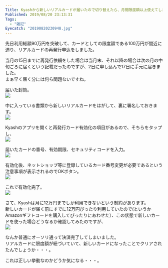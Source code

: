 ```yaml
---
Title: Kyashから新しいリアルカードが届いたので切り替えたら、月間限度額以上使えてしまった話
Published: 2019/08/20 23:13:31
Tags:
  - "雑記"
Eyecatch: "20190820230948.jpg"
---
```

先日利用総額90万円を突破して、カードとしての限度額である100万円が間近に迫り、リアルカードの再発行申込をしました。  
<?# EmbedLink "https://blog.hitsujin.jp/entry/2019/08/02/000610" /?>

当月の15日までに再発行依頼をした場合は当月末、それ以降の場合は次の月の中旬ごろに届くという記載だったのですが、2日に申し込んで17日に手元に届きました。  
まぁ早く届く分には何ら問題ないですね。  

届いた封筒。  
![](20190820230948.jpg) 



中に入っている書類から新しいリアルカードをはがして、裏に署名しておきます。  
![](20190820230955.jpg) 



Kyashのアプリを開くと再発行カード有効化の項目があるので、そちらをタップし、  
![](20190820231009.jpg) 



届いたカードの番号、有効期限、セキュリティコードを入力。  
![](20190820231017.jpg) 



有効化後、ネットショップ等に登録しているカード番号変更が必要であるという注意事項が表示されるのでOKボタン。   
![](20190820231026.jpg) 



これで有効化完了。  
![](20190820231050.jpg) 



さて、Kyashは月に12万円までしか利用できないという制約があります。  
新しいカードが届く前にすでに12万円ぴったり利用していたので(というかAmazonギフトコードを購入してぴったりにあわせた）、この状態で新しいカードを使った場合どうなるか確認してみたのですが、  
![](20190820231040.jpg) 



なんか普通にオーソリ通って決済完了してしまいました。  
リアルカードに限度額が紐づいていて、新しいカードになったことでクリアされたんでしょうか・・・。  

これは正しい挙動なのかどうか気になる・・・。